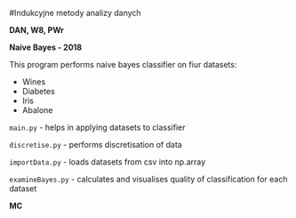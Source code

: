 #Indukcyjne metody analizy danych

__DAN, W8, PWr__

__Naive Bayes - 2018__

This program performs naive bayes classifier on fiur datasets:
+ Wines
+ Diabetes
+ Iris
+ Abalone
 
 `main.py` - helps in applying datasets to classifier 
 
 `discretise.py` - performs discretisation of data
 
 `importData.py` - loads datasets from csv into np.array
  
 `examineBayes.py` - calculates and visualises quality of classification for each dataset
 
 __MC__